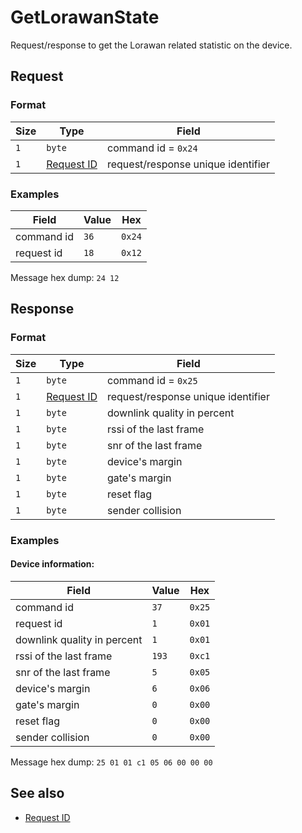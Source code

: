 # GetLorawanState

Request/response to get the Lorawan related statistic on the device.


## Request

### Format

| Size  | Type                                 | Field                              |
| ----- | ------------------------------------ | ---------------------------------- |
| `1`   | `byte`                               | command id = `0x24`                |
| `1`   | [Request ID](../types.md#request-id) | request/response unique identifier |

### Examples

| Field      | Value | Hex    |
| ---------- | ----- | ------ |
| command id | `36`  | `0x24` |
| request id | `18`  | `0x12` |

Message hex dump: `24 12`


## Response

### Format

| Size | Type                                 | Field                              |
| ---- | ------------------------------------ | ---------------------------------- |
| `1`  | `byte`                               | command id = `0x25`                |
| `1`  | [Request ID](../types.md#request-id) | request/response unique identifier |
| `1`  | `byte`                               | downlink quality in percent        |
| `1`  | `byte`                               | rssi of the last frame             |
| `1`  | `byte`                               | snr of the last frame              |
| `1`  | `byte`                               | device's margin                    |
| `1`  | `byte`                               | gate's margin                      |
| `1`  | `byte`                               | reset flag                         |
| `1`  | `byte`                               | sender collision                   |


### Examples

#### Device information:

| Field                              | Value                   | Hex    |
| ---------------------------------- | ----------------------- | ------ |
| command id                         | `37`                    | `0x25` |
| request id                         | `1`                     | `0x01` |
| downlink quality in percent        | `1`                     | `0x01` |
| rssi of the last frame             | `193`                   | `0xc1` |
| snr of the last frame              | `5`                     | `0x05` |
| device's margin                    | `6`                     | `0x06` |
| gate's margin                      | `0`                     | `0x00` |
| reset flag                         | `0`                     | `0x00` |
| sender collision                   | `0`                     | `0x00` |

Message hex dump: `25 01 01 c1 05 06 00 00 00`


## See also

* [Request ID](../types.md#request-id)
